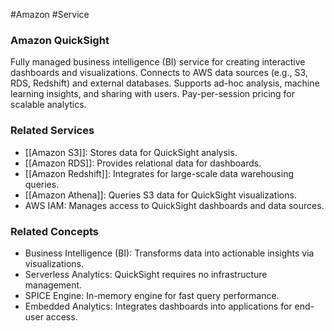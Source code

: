 #Amazon #Service 
### Amazon QuickSight

Fully managed business intelligence (BI) service for creating interactive dashboards and visualizations. Connects to AWS data sources (e.g., S3, RDS, Redshift) and external databases. Supports ad-hoc analysis, machine learning insights, and sharing with users. Pay-per-session pricing for scalable analytics.

### Related Services

- [[Amazon S3]]: Stores data for QuickSight analysis.
- [[Amazon RDS]]: Provides relational data for dashboards.
- [[Amazon Redshift]]: Integrates for large-scale data warehousing queries.
- [[Amazon Athena]]: Queries S3 data for QuickSight visualizations.
- AWS IAM: Manages access to QuickSight dashboards and data sources.

### Related Concepts

- Business Intelligence (BI): Transforms data into actionable insights via visualizations.
- Serverless Analytics: QuickSight requires no infrastructure management.
- SPICE Engine: In-memory engine for fast query performance.
- Embedded Analytics: Integrates dashboards into applications for end-user access.
